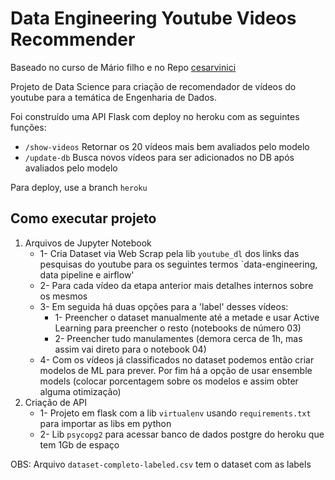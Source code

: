 # Data Engineering Youtube Videos Recommender

Baseado no curso de Mário filho e no Repo [cesarvinici](https://github.com/cesarvinici/recomendador-videos-youtube)



Projeto de Data Science para criação de recomendador de vídeos do youtube para a temática de Engenharia de Dados.

Foi construído uma API Flask com deploy no heroku com as seguintes funções:
+ `/show-videos` Retornar os 20 vídeos mais bem avaliados pelo modelo
+ `/update-db` Busca novos vídeos para ser adicionados no DB após avaliados pelo modelo


Para deploy, use a branch `heroku`




## Como executar projeto

1. Arquivos de Jupyter Notebook
   + 1- Cria Dataset via Web Scrap pela lib `youtube_dl` dos links das pesquisas do youtube para os seguintes termos `data-engineering, data pipeline e airflow'
   + 2- Para cada vídeo da etapa anterior mais detalhes internos sobre os mesmos
   + 3- Em seguida há duas opções para a 'label' desses vídeos:
     + 1- Preencher o dataset manualmente até a metade e usar Active Learning para preencher o resto (notebooks de número 03)
     + 2- Preencher tudo manulamentes (demora cerca de 1h, mas assim vai direto para o notebook 04)
   + 4- Com os vídeos já classificados no dataset podemos então criar modelos de ML para prever. Por fim há a opção de usar ensemble models (colocar porcentagem sobre os modelos e assim obter alguma otimização)
2. Criação de API
   + 1- Projeto em flask com a lib `virtualenv` usando `requirements.txt` para importar as libs em python
   + 2- Lib `psycopg2` para acessar banco de dados postgre do heroku que tem 1Gb de espaço


OBS: Arquivo `dataset-completo-labeled.csv` tem o dataset com as labels

